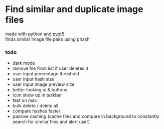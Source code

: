 # Find similar and duplicate image files

made with python and pyqt5
<br>
finds similar image file pairs using phash

### todo
- dark mode
- remove file from list if user deletes it
- user input percentage threshold
- user input hash size
- user input image preview size
- better looking ui & buttons
- icon show up in taskbar
- test on mac
- bulk delete / delete all
- compare hashes faster
- passive caching (cache files and compare in background to constantly search for similar files and alert user)